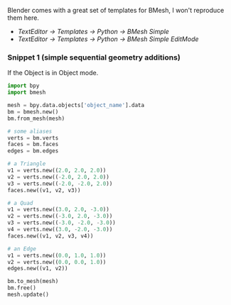 
Blender comes with a great set of templates for BMesh, I won't reproduce them here.  

  - _TextEditor -> Templates -> Python -> BMesh Simple_   
  - _TextEditor -> Templates -> Python -> BMesh Simple EditMode_  

### Snippet 1 (simple sequential geometry additions)

If the Object is in Object mode.
```python
import bpy
import bmesh

mesh = bpy.data.objects['object_name'].data
bm = bmesh.new()
bm.from_mesh(mesh)

# some aliases
verts = bm.verts
faces = bm.faces
edges = bm.edges

# a Triangle
v1 = verts.new((2.0, 2.0, 2.0))
v2 = verts.new((-2.0, 2.0, 2.0))
v3 = verts.new((-2.0, -2.0, 2.0))
faces.new((v1, v2, v3))

# a Quad
v1 = verts.new((3.0, 2.0, -3.0))
v2 = verts.new((-3.0, 2.0, -3.0))
v3 = verts.new((-3.0, -2.0, -3.0))
v4 = verts.new((3.0, -2.0, -3.0))
faces.new((v1, v2, v3, v4))

# an Edge
v1 = verts.new((0.0, 1.0, 1.0))
v2 = verts.new((0.0, 0.0, 1.0))
edges.new((v1, v2))

bm.to_mesh(mesh)
bm.free()
mesh.update()
```
